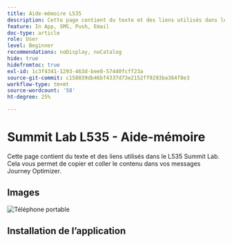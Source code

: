 ```yaml
---
title: Aide-mémoire L535
description: Cette page contient du texte et des liens utilisés dans le L535 Summit Lab.
feature: In App, SMS, Push, Email
doc-type: article
role: User
level: Beginner
recommendations: noDisplay, noCatalog
hide: true
hidefromtoc: true
exl-id: 1c3f4341-1293-463d-bee0-57440fcff23a
source-git-commit: c158039db46bf4337d73e2152ff9293ba364f8e3
workflow-type: tm+mt
source-wordcount: '58'
ht-degree: 25%

---
```


# Summit Lab L535 - Aide-mémoire

Cette page contient du texte et des liens utilisés dans le L535 Summit Lab. Cela vous permet de copier et coller le contenu dans vos messages Journey Optimizer.

## Images

![Téléphone portable](/help/summit-lab-assets/assets/online-banking-app-01.png)

## Installation de l’application
